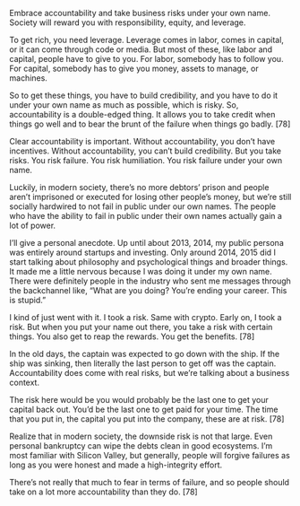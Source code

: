 Embrace accountability and take business risks under your own name. Society will reward you with responsibility, equity, and leverage. 

To get rich, you need leverage. Leverage comes in labor, comes in capital, or it can come through code or media. But most of these, like labor and capital, people have to give to you. For labor, somebody has to follow you. For capital, somebody has to give you money, assets to manage, or machines. 

So to get these things, you have to build credibility, and you have to do it under your own name as much as possible, which is risky. So, accountability is a double-edged thing. It allows you to take credit when things go well and to bear the brunt of the failure when things go badly. [78] 

Clear accountability is important. Without accountability, you don’t have incentives. Without accountability, you can’t build credibility. But you take risks. You risk failure. You risk humiliation. You risk failure under your own name. 

Luckily, in modern society, there’s no more debtors’ prison and people aren’t imprisoned or executed for losing other people’s money, but we’re still socially hardwired to not fail in public under our own names. The people who have the ability to fail in public under their own names actually gain a lot of power. 

I’ll give a personal anecdote. Up until about 2013, 2014, my public persona was entirely around startups and investing. Only around 2014, 2015 did I start talking about philosophy and psychological things and broader things. It made me a little nervous because I was doing it under my own name. There were definitely people in the industry who sent me messages through the backchannel like, “What are you doing? You’re ending your career. This is stupid.” 

I kind of just went with it. I took a risk. Same with crypto. Early on, I took a risk. But when you put your name out there, you take a risk with certain things. You also get to reap the rewards. You get the benefits. [78] 

In the old days, the captain was expected to go down with the ship. If the ship was sinking, then literally the last person to get off was the captain. Accountability does come with real risks, but we’re talking about a business context.

The risk here would be you would probably be the last one to get your capital back out. You’d be the last one to get paid for your time. The time that you put in, the capital you put into the company, these are at risk. [78] 

Realize that in modern society, the downside risk is not that large. Even personal bankruptcy can wipe the debts clean in good ecosystems. I’m most familiar with Silicon Valley, but generally, people will forgive failures as long as you were honest and made a high-integrity effort. 

There’s not really that much to fear in terms of failure, and so people should take on a lot more accountability than they do. [78]